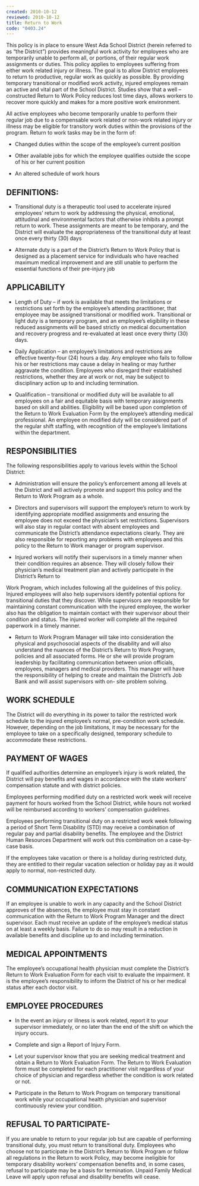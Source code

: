 ```yaml
---
created: 2010-10-12
reviewed: 2010-10-12
title: Return to Work
code: "0403.24"
---
```


This policy is in place to ensure West Ada School District (herein referred to as “the District”) provides meaningful work activity for employees who are temporarily unable to perform all, or portions, of their regular work assignments or duties. This policy applies to employees suffering from either work related injury or illness. The goal is to allow District employees to return to productive, regular work as quickly as possible. By providing temporary transitional or modified work activity, injured employees remain an active and vital part of the School District. Studies show that a well –constructed Return to Work Policy reduces lost time days, allows workers to recover more quickly and makes for a more positive work environment.

All active employees who become temporarily unable to perform their regular job due to a compensable work related or non-work related injury or illness may be eligible for transitory work duties within the provisions of the program. Return to work tasks may be in the form of:

- Changed duties within the scope of the employee’s current position

- Other available jobs for which the employee qualifies outside the scope of his or her current position

- An altered schedule of work hours

## DEFINITIONS:

- Transitional duty is a therapeutic tool used to accelerate injured employees’ return to work by addressing the physical, emotional, attitudinal and environmental factors that otherwise inhibits a prompt return to work. These assignments are meant to be temporary, and the District will evaluate the appropriateness of the transitional duty at least once every thirty (30) days

- Alternate duty is a part of the District’s Return to Work Policy that is designed as a placement service for individuals who have reached maximum medical improvement and are still unable to perform the essential functions of their pre-injury job

## APPLICABILITY

- Length of Duty – if work is available that meets the limitations or restrictions set forth by the employee’s attending practitioner, that employee may be assigned transitional or modified work. Transitional or light duty is a temporary program, and an employee’s eligibility in these reduced assignments will be based strictly on medical documentation and recovery progress and re-evaluated at least once every thirty (30) days.

- Daily Application – an employee’s limitations and restrictions are effective twenty-four (24) hours a day. Any employee who fails to follow his or her restrictions may cause a delay in healing or may further aggravate the condition. Employees who disregard their established restrictions, whether they are at work or not, may be subject to disciplinary action up to and including termination.

- Qualification – transitional or modified duty will be available to all employees on a fair and equitable basis with temporary assignments based on skill and abilities. Eligibility will be based upon completion of the Return to Work Evaluation Form by the employee’s attending medical professional. An employee on modified duty will be considered part of the regular shift staffing, with recognition of the employee’s limitations within the department.

## RESPONSIBILITIES

The following responsibilities apply to various levels within the School District:

- Administration will ensure the policy’s enforcement among all levels at the District and will actively promote and support this policy and the Return to Work Program as a whole.

- Directors and supervisors will support the employee’s return to work by identifying appropriate modified assignments and ensuring the employee does not exceed the physician’s set restrictions. Supervisors will also stay in regular contact with absent employees and communicate the District’s attendance expectations clearly. They are also responsible for reporting any problems with employees and this policy to the Return to Work manager or program supervisor.

- Injured workers will notify their supervisors in a timely manner when their condition requires an absence. They will closely follow their physician’s medical treatment plan and actively participate in the District’s Return to

Work Program, which includes following all the guidelines of this policy. Injured employees will also help supervisors identify potential options for transitional duties that they discover. While supervisors are responsible for maintaining constant communication with the injured employee, the worker also has the obligation to maintain contact with their supervisor about their condition and status. The injured worker will complete all the required paperwork in a timely manner.

- Return to Work Program Manager will take into consideration the physical and psychosocial aspects of the disability and will also understand the nuances of the District’s Return to Work Program, policies and all associated forms. He or she will provide program leadership by facilitating communication between union officials, employees, managers and medical providers. This manager will have the responsibility of helping to create and maintain the District’s Job Bank and will assist supervisors with on- site problem solving.

## WORK SCHEDULE

The District will do everything in its power to tailor the restricted work schedule to the injured employee’s normal, pre-condition work schedule. However, depending on the job limitations, it may be necessary for the employee to take on a specifically designed, temporary schedule to accommodate these restrictions.

## PAYMENT OF WAGES

If qualified authorities determine an employee’s injury is work related, the District will pay benefits and wages in accordance with the state workers’ compensation statute and with district policies.

Employees performing modified duty on a restricted work week will receive payment for hours worked from the School District, while hours not worked will be reimbursed according to workers’ compensation guidelines.

Employees performing transitional duty on a restricted work week following a period of Short Term Disability (STD) may receive a combination of regular pay and partial disability benefits. The employee and the District Human Resources Department will work out this combination on a case-by-case basis.

If the employees take vacation or there is a holiday during restricted duty, they are entitled to their regular vacation selection or holiday pay as it would apply to normal, non-restricted duty.

## COMMUNICATION EXPECTATIONS

If an employee is unable to work in any capacity and the School District approves of the absences, the employee must stay in constant communication with the Return to Work Program Manager and the direct supervisor. Each must receive an update of the employee’s medical status on at least a weekly basis. Failure to do so may result in a reduction in available benefits and discipline up to and including termination.

## MEDICAL APPOINTMENTS

The employee’s occupational health physician must complete the District’s Return to Work Evaluation Form for each visit to evaluate the impairment. It is the employee’s responsibility to inform the District of his or her medical status after each doctor visit.

## EMPLOYEE PROCEDURES

- In the event an injury or illness is work related, report it to your supervisor immediately, or no later than the end of the shift on which the injury occurs.

- Complete and sign a Report of Injury Form.

- Let your supervisor know that you are seeking medical treatment and obtain a Return to Work Evaluation Form. The Return to Work Evaluation form must be completed for each practitioner visit regardless of your choice of physician and regardless whether the condition is work related or not.

- Participate in the Return to Work Program on temporary transitional work while your occupational health physician and supervisor continuously review your condition.

## REFUSAL TO PARTICIPATE-

If you are unable to return to your regular job but are capable of performing transitional duty, you must return to transitional duty. Employees who choose not to participate in the District’s Return to Work Program or follow all regulations in the Return to work Policy, may become ineligible for temporary disability workers’ compensation benefits and, in some cases, refusal to participate may be a basis for termination. Unpaid Family Medical Leave will apply upon refusal and disability benefits will cease.

